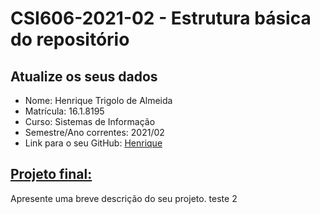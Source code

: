# **CSI606-2021-02 - Estrutura básica do repositório**

## Atualize os seus dados

- Nome: Henrique Trigolo de Almeida
- Matrícula: 16.1.8195
- Curso: Sistemas de Informação
- Semestre/Ano correntes: 2021/02
- Link para o seu GitHub: [Henrique](https://github.com/HenriqueTrigolo)

## [Projeto final:](./Projeto/README.md)

Apresente uma breve descrição do seu projeto.
teste 2
